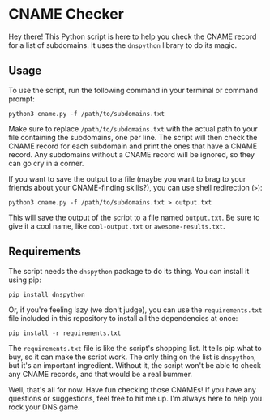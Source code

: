 # CNAME Checker
Hey there! This Python script is here to help you check the CNAME record for a list of subdomains. It uses the `dnspython` library to do its magic.

## Usage
To use the script, run the following command in your terminal or command prompt:

```
python3 cname.py -f /path/to/subdomains.txt
```

Make sure to replace `/path/to/subdomains.txt` with the actual path to your file containing the subdomains, one per line. The script will then check the CNAME record for each subdomain and print the ones that have a CNAME record. Any subdomains without a CNAME record will be ignored, so they can go cry in a corner.

If you want to save the output to a file (maybe you want to brag to your friends about your CNAME-finding skills?), you can use shell redirection (`>`):

```
python3 cname.py -f /path/to/subdomains.txt > output.txt
```

This will save the output of the script to a file named `output.txt`. Be sure to give it a cool name, like `cool-output.txt` or `awesome-results.txt`.

## Requirements
The script needs the `dnspython` package to do its thing. You can install it using pip:

```
pip install dnspython
```

Or, if you're feeling lazy (we don't judge), you can use the `requirements.txt` file included in this repository to install all the dependencies at once:

```
pip install -r requirements.txt
```

The `requirements.txt` file is like the script's shopping list. It tells pip what to buy, so it can make the script work. The only thing on the list is `dnspython`, but it's an important ingredient. Without it, the script won't be able to check any CNAME records, and that would be a real bummer.

Well, that's all for now. Have fun checking those CNAMEs! If you have any questions or suggestions, feel free to hit me up. I'm always here to help you rock your DNS game.

